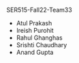 SER515-Fall22-Team33
- Atul Prakash
- Ireish Purohit
- Rahul Ghanghas
- Srishti Chaudhary
- Anand Gupta
